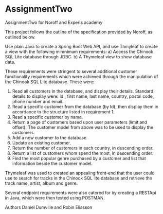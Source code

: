 # AssignmentTwo
AssignmentTwo for Noroff and Experis academy

This project follows the outline of the specification provided by Noroff, as outlined below.

Use plain Java to create a Spring Boot Web API, and use Thmyleaf to create a view with the following mimnimum requirements:
a)	Access the Chinook SQL Lite database through JDBC.
b)	A Thymeleaf view to show database data.

These requirements were stringent to several additional customer functionality requirements which were achieved through the manipulation of the Chinook SQL Lite database.
These were:
1.	Read all customers in the database, and display their details. Standard details to display were: Id , first name, last name, country, postal code, phone number and email.
2.	Read a specific customer from the database (by Id), then display them in accordance to the structure listed in requirement 1.
3.	Read a specific customer by name.
4.	Return a page of customers based upon user parameters (limit and offset). The customer model from above was to be used to display the customers.
5.	Add a new customer to the database.
6.	Update an existing customer.
7.	Return the number of customers in each country, in descending order.
8.	Return a list of customers whom spend the most, in descending order.
9.	Find the most popular genre purchased by a customer and list that information beside the customer model.

Thymeleaf was used to created an appealing front-end that the user could use to search for tracks in the Chinook SQL lite database and retrieve the track name, artist, album 
and genre.

Several endpoint requirements were also catered for by creating a RESTApi in Java, which were then tested using POSTMAN.

Authors Daniel Dumville and Robin Eliasson
